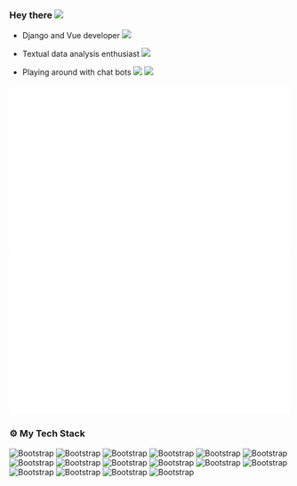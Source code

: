 ### Hey there ![](https://cdn.betterttv.net/emote/5c0e1a3c6c146e7be4ff5c0c/2x)

- Django and Vue developer ![](https://cdn.betterttv.net/emote/5b490e73cf46791f8491f6f4/1x) 

- Textual data analysis enthusiast ![](https://cdn.betterttv.net/emote/5e885338269f8409604a5da5/1x) 

- Playing around with chat bots ![](https://cdn.betterttv.net/emote/5ec48ee2fdee545e3064af9e/1x) ![](https://cdn.betterttv.net/emote/5f1e7ac5713a6144748a3b70/1x) 



![](https://raw.githubusercontent.com/BinDruid/MyStats/master/generated/overview.svg#gh-dark-mode-only) ![](https://raw.githubusercontent.com/BinDruid/MyStats/master/generated/languages.svg#gh-dark-mode-only)

### ⚙️ My Tech Stack

![Bootstrap](https://img.shields.io/badge/-Python-05122A?style=social&logo=Python&color=353535) ![Bootstrap](https://img.shields.io/badge/-Django-05122A?style=social&logo=Django&color=353535) ![Bootstrap](https://img.shields.io/badge/-Docker-05122A?style=social&logo=Docker&color=353535) ![Bootstrap](https://img.shields.io/badge/-Nginx-05122A?style=social&logo=Nginx&color=353535) ![Bootstrap](https://img.shields.io/badge/-PostgreSQL-05122A?style=social&logo=PostgreSQL&color=353535) ![Bootstrap](https://img.shields.io/badge/-MongoDB-05122A?style=social&logo=MongoDB&color=353535) ![Bootstrap](https://img.shields.io/badge/-Redis-05122A?style=social&logo=Redis&color=353535) ![Bootstrap](https://img.shields.io/badge/-Javascript-05122A?style=social&logo=Javascript&color=353535) ![Bootstrap](https://img.shields.io/badge/-Node.js-05122A?style=social&logo=Node.js&color=353535) ![Bootstrap](https://img.shields.io/badge/-Vue.js-05122A?style=social&logo=Vue.js&color=353535) ![Bootstrap](https://img.shields.io/badge/-Vuetify-05122A?style=social&logo=Vuetify&color=353535) ![Bootstrap](https://img.shields.io/badge/-Quasar-05122A?style=social&logo=Quasar&color=353535) ![Bootstrap](https://img.shields.io/badge/-SASS-05122A?style=social&logo=SASS&color=353535) ![Bootstrap](https://img.shields.io/badge/-Visual%20Studio%20Code-05122A?style=social&logo=Visual-Studio-Code&color=353535) ![Bootstrap](https://img.shields.io/badge/-Git-05122A?style=social&logo=Git&color=353535) ![Bootstrap](https://img.shields.io/badge/-Ubuntu-05122A?style=social&logo=Ubuntu&color=353535)

